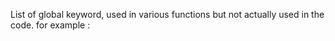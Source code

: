 List of global keyword, used in various functions but not actually used in the code. for example : 

<?php
    function foo() {
        global bar;
        
        return 1;
    }
?>

